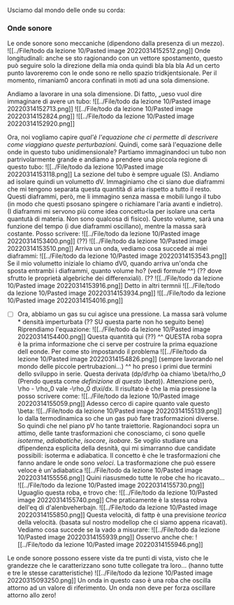
Usciamo dal mondo delle onde su corda:
### Onde sonore
Le onde sonore sono meccaniche (dipendono dalla presenza di un mezzo).
![[../File/todo da lezione 10/Pasted image 20220314152512.png]]
Onde longitudinali: anche se sto ragionando con un vettore spostamento, questo può seguire solo la direzione della mia onda quindi bla bla bla
Ad un certo punto lavoreremo con le onde sono re nello spazio tridkjentsionale. Per il momento, rimaniam0 ancora confinati in moti ad una sola dimensione.

Andiamo a lavorare in una sola dimensione. Di fatto, „ueso vuol dire immaginare di avere un tubo:
![[../File/todo da lezione 10/Pasted image 20220314152713.png]]
![[../File/todo da lezione 10/Pasted image 20220314152824.png]]
![[../File/todo da lezione 10/Pasted image 20220314152920.png]]

Ora, noi vogliamo capire _qual'è l'equazione che ci permette di descrivere come viaggiano queste perturbazioni_. Quindi, come sarà l'equazione delle onde in questo tubo unidimensionale?
Partiamo immaginandoci un tubo non partrivolarmente grande e andiamo a prendere una piccola regione di questo tubo:
![[../File/todo da lezione 10/Pasted image 20220314153118.png]]
    La sezione del tubo è sempre uguale (S). Andiamo ad isolare quindi un volumetto dV. Immaginiamo che ci siano due diaframmi che mi tengono separata questa quantità di aria rispetto a tutto il resto. Questi diaframmi, però, me li immagino senza massa e mobili lungo il tubo (in modo che questi psosano spingere o richiamare l'aria avanti e indietro). (I diaframmi mi servono più come idea concettu<la per isolare una certa quantutà di materia. Non sono qualcosa di fisico).
    Questo volume, sarà una funzione del tempo (i due diaframmi oscillano), mentre la massa sarà costante. Posso scrivere:
![[../File/todo da lezione 10/Pasted image 20220314153400.png]]
(??)
![[../File/todo da lezione 10/Pasted image 20220314153510.png]]
Arriva un onda, vediamo cosa succede ai miei diaframmi:
![[../File/todo da lezione 10/Pasted image 20220314153543.png]]
Se il mio volumetto iniziale lo chiamo dV0, quando arriva un'onda che sposta entrambi i diaframmi, quanto volume ho?  (vedi formule ^^)
(?? dove sfrutto le proprietà algebriche dei differenxiali).
(??
![[../File/todo da lezione 10/Pasted image 20220314153916.png]]
Detto in altri termnii
![[../File/todo da lezione 10/Pasted image 20220314153934.png]]
![[../File/todo da lezione 10/Pasted image 20220314154016.png]]
- [ ] Ora, abbiamo un gas su cui agisce una pressione. La massa sarà volume * densità imperturbata
(?? SU questa parte non ho seguito bene)
Riprendiamo l'equazione:
![[../File/todo da lezione 10/Pasted image 20220314154400.png]]
Questa quantità qui (??)
^^ QUESTA roba sopra è la prima informazione che ci serve per costruire la prima equazione dell eonde.
Per come sto impostando il problema
![[../File/todo da lezione 10/Pasted image 20220314154826.png]]
(sempre lavorando nel mondo delle piccole pertrubazioni...) ^^ ho preso i primi due termini dello sviluppo in serie.
    Questa derivata (dp/d\rhp òa chiamo \beta/rho_0 (Prendo questa come _definizione di questo \beta_)).
    Attenzione però, \rho - \rho_0 vale -\rho_0 d\xi/dx.
    Il risultato è che la mia pressione la posso scrivere come:
    ![[../File/todo da lezione 10/Pasted image 20220314155059.png]]
    Adesso cerco di capire quanto vale questo \beta:
    ![[../File/todo da lezione 10/Pasted image 20220314155139.png]]
    Io dalla termodinamica so che un gas può fare trasformazioni diverse. So quindi che nel piano pV ho tante traiettorie. Ragionandoci sopra un attimo, delle tante trasformazioni che conosciamo, ci sono quelle _isoterme_, _adiabatiche_, _isocore_, _isobare_. Se voglio studiare una dfipendenza esplicita della desnità, qui mi simarranno due candidate possibili:
    isoterma e adiabatica.
Il concetto è che le trasformazioni che fanno andare le onde sono _veloci_. La trasformazione che può essere veloce è un'adiabatica
![[../File/todo da lezione 10/Pasted image 20220314155556.png]]
Quini riasusmedo tutte le robe che ho ricavato...
![[../File/todo da lezione 10/Pasted image 20220314155730.png]]
Uguaglio questa roba, e trovo che:
![[../File/todo da lezione 10/Pasted image 20220314155740.png]]
Che praticamente è la stessa robva dell'eq di d'alenbveherbajn.
![[../File/todo da lezione 10/Pasted image 20220314155850.png]]
Questa velocità, di fattp è una previsione _teorica_ della velocità. (basata sul nostro modellop che ci siamo appena ricavati). Vediamo cosa succede se la vado a misurare:
![[../File/todo da lezione 10/Pasted image 20220314155939.png]]
Osservo anche che:
![[../File/todo da lezione 10/Pasted image 20220314155946.png]]

Le onde sonore possono essere viste da tre punti di vista, visto che le grandezze che le caratterizzano sono tutte collegate tra loro... (hanno tutte e tre le stesse caratteristiche)
![[../File/todo da lezione 10/Pasted image 20220315093250.png]]
Un onda in questo caso è una roba che oscilla attorno ad un valore di riferimento. Un onda non deve per forza oscillare attorno allo zero!